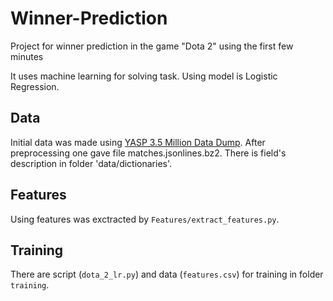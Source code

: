 # Winner-Prediction
Project for winner prediction in the game "Dota 2" using the first few minutes

It uses machine learning for solving task. Using model is Logistic Regression.

## Data

Initial data was made using [YASP 3.5 Million Data Dump](http://academictorrents.com/details/5c5deeb6cfe1c944044367d2e7465fd8bd2f4acf). After preprocessing one gave file matches.jsonlines.bz2. There is field's description in folder 'data/dictionaries'.

## Features

Using features was exctracted by `Features/extract_features.py`.

## Training

There are script (`dota_2_lr.py`) and data (`features.csv`) for training in folder `training`.

